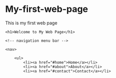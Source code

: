 # My-first-web-page
This is my   first web page
<!-- This is my first web page -->

<!DOCTYPE html>
<html>
<head>
    <title>My Web Page</title>
</head>
<body>

    <h1>Welcome to My Web Page</h1>

    <!-- navigation menu bar -->

    <nav>

        <ul>
            <li><a href="#home">Home</a></li>
            <li><a href="#about">About</a></li>
            <li><a href="#contact">Contact</a></li>
